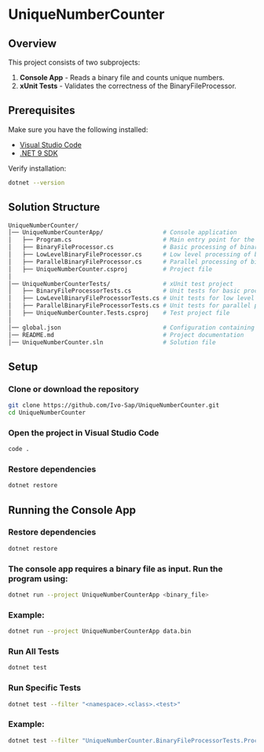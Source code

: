 # UniqueNumberCounter

## Overview
This project consists of two subprojects:
1. **Console App** - Reads a binary file and counts unique numbers.
2. **xUnit Tests** - Validates the correctness of the BinaryFileProcessor.

## Prerequisites
Make sure you have the following installed:
- [Visual Studio Code](https://code.visualstudio.com/)
- [.NET 9 SDK](https://dotnet.microsoft.com/en-us/download/dotnet/9.0)

Verify installation:
```sh
dotnet --version
```

## Solution Structure

```sh
UniqueNumberCounter/
│── UniqueNumberCounterApp/                 # Console application
│   ├── Program.cs                          # Main entry point for the application
│   ├── BinaryFileProcessor.cs              # Basic processing of binary files
│   ├── LowLevelBinaryFileProcessor.cs      # Low level processing of binary files
│   ├── ParallelBinaryFileProcessor.cs      # Parallel processing of binary files
│   ├── UniqueNumberCounter.csproj          # Project file
│
│── UniqueNumberCounterTests/               # xUnit test project
│   ├── BinaryFileProcessorTests.cs         # Unit tests for basic processing of binary files
│   ├── LowLevelBinaryFileProcessorTests.cs # Unit tests for low level processing of binary files
│   ├── ParallelBinaryFileProcessorTests.cs # Unit tests for parallel processing of binary files
│   ├── UniqueNumberCounter.Tests.csproj    # Test project file
│
│── global.json                             # Configuration containing SDK version
│── README.md                               # Project documentation
│── UniqueNumberCounter.sln                 # Solution file
```

## Setup

### Clone or download the repository
```sh
git clone https://github.com/Ivo-Sap/UniqueNumberCounter.git
cd UniqueNumberCounter
```

### Open the project in Visual Studio Code
```sh
code .
```

### Restore dependencies
```sh
dotnet restore
```
## Running the Console App

### Restore dependencies
```sh
dotnet restore
```

### The console app requires a binary file as input. Run the program using:
```sh
dotnet run --project UniqueNumberCounterApp <binary_file>
```

### Example:
```sh
dotnet run --project UniqueNumberCounterApp data.bin
```

### Run All Tests
``` sh
dotnet test
```

### Run Specific Tests
``` sh
dotnet test --filter "<namespace>.<class>.<test>"
```

### Example:
``` sh
dotnet test --filter "UniqueNumberCounter.BinaryFileProcessorTests.ProcessBinaryFile_VariousDatasetSizes"
```
